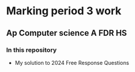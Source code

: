 # Marking period 3 work
## Ap Computer science A FDR HS


### In this repository
- My solution to 2024 Free Response Questions
